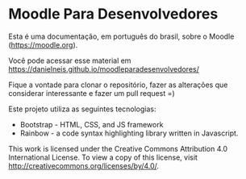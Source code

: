 # Moodle Para Desenvolvedores

Esta é uma documentação, em português do brasil, sobre o Moodle (https://moodle.org).

Você pode acessar esse material em https://danielneis.github.io/moodleparadesenvolvedores/

Fique a vontade para clonar o repositório, fazer as alterações que considerar interessante e fazer um pull request =)

Este projeto utiliza as seguintes tecnologias:

* Bootstrap - HTML, CSS, and JS framework
* Rainbow - a code syntax highlighting library written in Javascript.

This work is licensed under the Creative Commons Attribution 4.0 International License. To view a copy of this license, visit http://creativecommons.org/licenses/by/4.0/.

